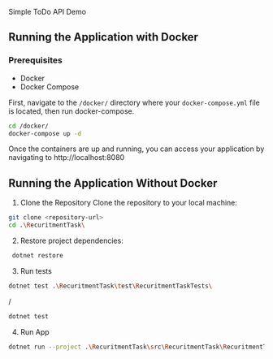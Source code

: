 Simple ToDo API Demo

## Running the Application with Docker

### Prerequisites

- Docker
- Docker Compose
  
First, navigate to the `/docker/` directory where your `docker-compose.yml` file is located, then run docker-compose.

```bash
cd /docker/
docker-compose up -d
```
Once the containers are up and running, you can access your application by navigating to http://localhost:8080


## Running the Application Without Docker
1. Clone the Repository
Clone the repository to your local machine:

```bash
git clone <repository-url>
cd .\RecuritmentTask\
```

2. Restore project dependencies:
```bash
 dotnet restore
```

3. Run tests
```bash
dotnet test .\RecuritmentTask\test\RecuritmentTaskTests\
```
/
```bash
dotnet test
```
4. Run App
```bash
dotnet run --project .\RecuritmentTask\src\RecuritmentTask\RecuritmentTask.csproj
```
